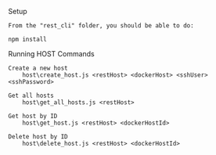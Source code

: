 Setup

    From the "rest_cli" folder, you should be able to do:

    npm install

Running HOST Commands

    Create a new host
        host\create_host.js <restHost> <dockerHost> <sshUser> <sshPassword>
     
    Get all hosts
        host\get_all_hosts.js <restHost>
        
    Get host by ID
        host\get_host.js <restHost> <dockerHostId>

    Delete host by ID
        host\delete_host.js <restHost> <dockerHostId>

